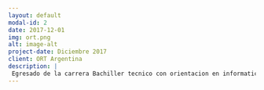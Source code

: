 ```yaml
---
layout: default
modal-id: 2
date: 2017-12-01
img: ort.png
alt: image-alt
project-date: Diciembre 2017
client: ORT Argentina
description: |
 Egresado de la carrera Bachiller tecnico con orientacion en informatica y medios de comunicacion digitales
---
```

